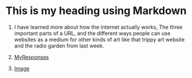 # This is my heading using Markdown

1. I have learned more about how the internet actually works, The three important parts of a URL, and the different ways people can use websites as a medium for other kinds of art like that trippy art website and the radio garden from last week.

2. [MyResponses](./responses.txt)

3. [Image](./images/responses.PNG)
